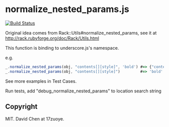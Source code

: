 normalize_nested_params.js
================================
[![Build Status](https://img.shields.io/travis/17zuoye/normalize_nested_params/master.svg?style=flat)](https://travis-ci.org/17zuoye/normalize_nested_params)

Original idea comes from Rack::Utils#normalize_nested_params, see it at http://rack.rubyforge.org/doc/Rack/Utils.html

This function is binding to underscore.js's namespace.

e.g.
```javascript
_.normalize_nested_params(obj, "contents[][style]", 'bold') #=> {"contents":[{"style":"bold"}]}
_.normalize_nested_params(obj, "contents[][style]")         #=> 'bold'
```

See more examples in Test Cases.

Run tests, add "debug_normalize_nested_params" to location search string


Copyright
--------------------------------
MIT. David Chen at 17zuoye.
